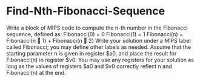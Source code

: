 # Find-Nth-Fibonacci-Sequence
Write a block of MIPS code to compute the n-th number in the Fibonacci sequence,
defined as:
Fibonacci(0) = 0
Fibonacci(1) = 1
Fibonacci(n) = Fibonacci(n 􀀀 1) + Fibonacci(n 􀀀 2)
Write your solution under a MIPS label called Fibonacci; you may define other labels as needed.
Assume that the starting parameter n is given in register $a0, and place the result for Fibonacci(n)
in register $v0. You may use any registers for your solution as long as the values of registers $a0 and
$v0 correctly reflect n and Fibonacci(n) at the end.
